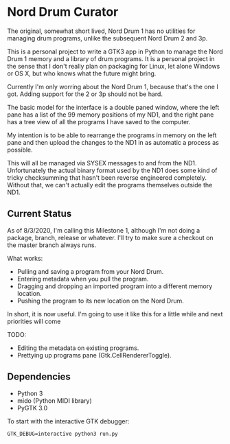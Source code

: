 Nord Drum Curator
=================

The original, somewhat short lived, Nord Drum 1 has no utilities for managing drum programs, unlike the subsequent Nord Drum 2 and 3p.

This is a personal project to write a GTK3 app in Python to manage the Nord Drum 1 memory and a library of drum programs.  It is a personal project in the sense that I don't really plan on packaging for Linux, let alone Windows or OS X, but who knows what the future might bring.

Currently I'm only worring about the Nord Drum 1, because that's the one I got.  Adding support for the 2 or 3p should not be hard.

The basic model for the interface is a double paned window, where the left pane has a list of the 99 memory positions of my ND1, and the right pane has a tree view of all the programs I have saved to the computer.

My intention is to be able to rearrange the programs in memory on the left pane and then upload the changes to the ND1 in as automatic a process as possible.

This will all be managed via SYSEX messages to and from the ND1.  Unfortunately the actual binary format used by the ND1 does some kind of tricky checksumming that hasn't been reverse engineered completely.  Without that, we can't actually edit the programs themselves outside the ND1.

Current Status
--------------

As of 8/3/2020, I'm calling this Milestone 1, although I'm not doing a package, branch, release or whatever. I'll try to make sure a checkout on the master branch always runs.

What works:

 * Pulling and saving a program from your Nord Drum.
 * Entering metadata when you pull the program.
 * Dragging and dropping an imported program into a different memory location.
 * Pushing the program to its new location on the Nord Drum.

In short, it is now useful. I'm going to use it like this for a little while and next priorities will come 

TODO:

 * Editing the metadata on existing programs.
 * Prettying up programs pane (Gtk.CellRendererToggle).

Dependencies
------------

 * Python 3
 * mido (Python MIDI library)
 * PyGTK 3.0 

To start with the interactive GTK debugger:

``GTK_DEBUG=interactive python3 run.py``


